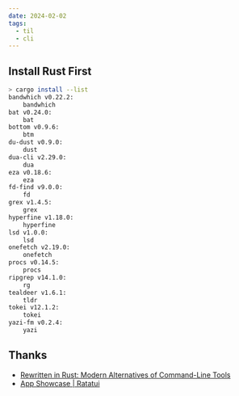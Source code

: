 ```yaml
---
date: 2024-02-02
tags:
  - til
  - cli
---
```


## Install Rust First

```sh
> cargo install --list
bandwhich v0.22.2:
    bandwhich
bat v0.24.0:
    bat
bottom v0.9.6:
    btm
du-dust v0.9.0:
    dust
dua-cli v2.29.0:
    dua
eza v0.18.6:
    eza
fd-find v9.0.0:
    fd
grex v1.4.5:
    grex
hyperfine v1.18.0:
    hyperfine
lsd v1.0.0:
    lsd
onefetch v2.19.0:
    onefetch
procs v0.14.5:
    procs
ripgrep v14.1.0:
    rg
tealdeer v1.6.1:
    tldr
tokei v12.1.2:
    tokei
yazi-fm v0.2.4:
    yazi
```

## Thanks

- [Rewritten in Rust: Modern Alternatives of Command-Line Tools](https://zaiste.net/posts/shell-commands-rust/)
- [App Showcase | Ratatui](https://ratatui.rs/showcase/apps/)

